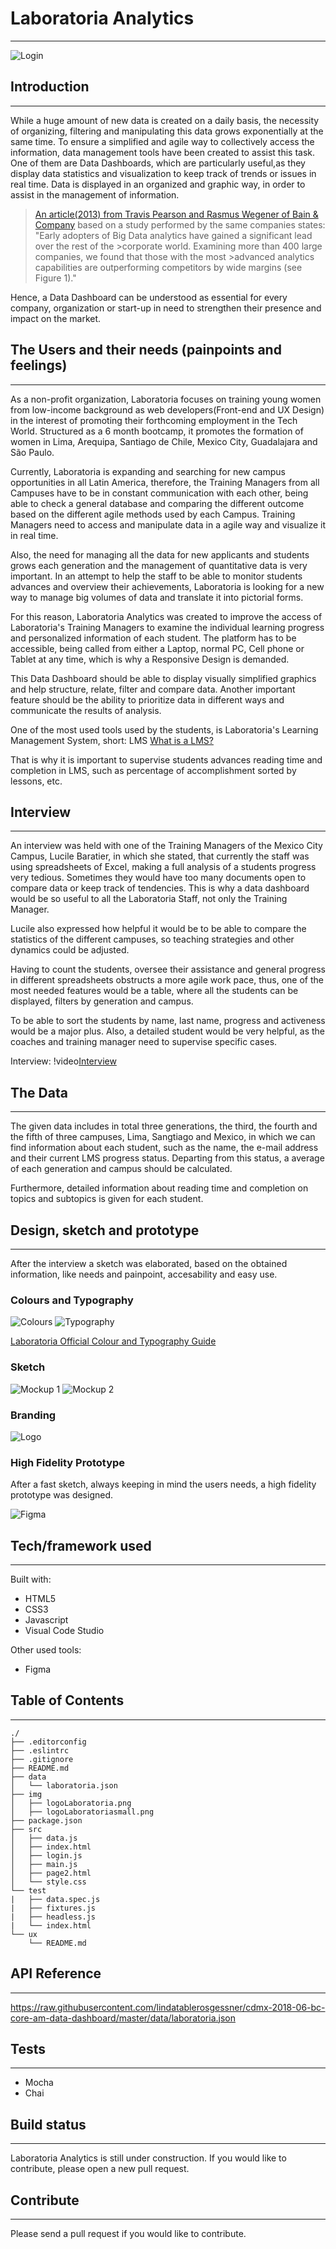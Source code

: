 
# Laboratoria Analytics

------------------------------------------------------------------------------------------------
![Login](src/img/Login.png)

## Introduction

------------------------------------------------------------------------------------------------

While a huge amount of new data is created on a daily basis, the necessity of organizing, filtering and manipulating this data grows exponentially at the same time. To ensure a simplified and agile way to collectively access the information, data management tools have been created to assist this task. One of them are Data Dashboards, which are particularly useful,as they display data statistics and visualization to keep track of trends or issues in real time. Data is displayed in an organized and graphic way, in order to assist in the management of information.

>[An article(2013) from Travis Pearson and Rasmus Wegener of Bain & Company](http://www.bain.com/publications/articles/big_data_the_organizational_challenge.aspx)
>based on a study performed by the same companies states:
>"Early adopters of Big Data analytics have gained a significant lead over the rest of the >corporate world. Examining more than 400 large companies, we found that those with the most >advanced analytics capabilities are outperforming competitors by wide margins (see Figure 1)."

Hence, a Data Dashboard can be understood as essential for every company, organization or start-up in need to strengthen their presence and impact on the market.

## The Users and their needs (painpoints and feelings)

------------------------------------------------------------------------------------------------

As a non-profit organization, Laboratoria focuses on training young women from low-income background as web developers(Front-end and UX Design) in the interest of promoting their forthcoming employment in the Tech World. Structured as a 6 month bootcamp, it promotes the formation of women in Lima, Arequipa, Santiago de Chile, Mexico City, Guadalajara and São Paulo.

Currently, Laboratoria is expanding and searching for new campus opportunities in all Latin America, therefore, the Training Managers from all Campuses have to be in constant communication with each other, being able to check a general database and comparing the different outcome based on the different agile methods used by each Campus. Training Managers need to access and manipulate data in a agile way and visualize it in real time.

Also, the need for managing all the data for new applicants and students grows each generation and the management of quantitative data is very important. In an attempt to help the staff to be able to monitor students advances and overview their achievements, Laboratoria is looking for a new way to manage big volumes of data and translate it into pictorial forms.

For this reason, Laboratoria Analytics was created to improve the access of Laboratoria's Training Managers to examine the individual learning progress and personalized information of each student. The platform has to be accessible, being called from either a Laptop, normal PC, Cell phone or Tablet at any time, which is why a Responsive Design is demanded.

This Data Dashboard should be able to  display visually simplified graphics and help structure, relate, filter and compare data. Another important feature should be the ability to prioritize data in different ways and communicate the results of analysis.

One of the most used tools used by the students, is Laboratoria's Learning Management System, short: LMS [What is a LMS?](https://en.wikipedia.org/wiki/Learning_management_system)

That is why it is important to supervise students advances reading time and completion in LMS, such as percentage of accomplishment sorted by lessons, etc.

## Interview

------------------------------------------------------------------------------------------------
An interview was held with one of the Training Managers of the Mexico City Campus, Lucile Baratier, in which she stated, that currently the staff was using spreadsheets of Excel, making a full analysis of a students progress very tedious. Sometimes they would have too many documents open to compare data or keep track of tendencies. This is why a data dashboard would be so useful to all the Laboratoria Staff, not only the Training Manager.

Lucile also expressed how helpful it would be to be able to compare the statistics of the different campuses, so teaching strategies and other dynamics could be adjusted.

Having to count the students, oversee their assistance and general progress in different spreadsheets obstructs a more agile work pace, thus, one of the most needed features would be a table, where all the students can be displayed, filters by generation and campus.

To be able to sort the students by name, last name, progress and activeness would be a major plus. Also, a detailed student would be very helpful, as the coaches and training manager need to supervise specific cases.

Interview: !video[Interview](https://github.com/lindatablerosgessner/cdmx-2018-06-bc-core-am-data-dashboard/tree/master/img/Entrevista-Lucile.mp4)

## The Data

------------------------------------------------------------------------------------------------
The given data includes in total three generations, the third, the fourth and the fifth of three campuses, Lima, Sangtiago and Mexico, in which we can find information about each student, such as the name, the e-mail address and their current LMS progress status.
Departing from this status, a average of each generation and campus should be calculated.

Furthermore, detailed information about reading time and completion on topics and subtopics is given for each student.

## Design, sketch and prototype

------------------------------------------------------------------------------------------------
After the interview a sketch was elaborated, based on the obtained information, like needs and painpoint, accesability and easy use.

### Colours and Typography

![Colours](colours.png)
![Typography](typography.png)

[Laboratoria Official Colour and Typography Guide](https://www.behance.net/gallery/62847359/Laboratoria-Re-Branding)

### Sketch

![Mockup 1](mockup1.jfif)
![Mockup 2](mockup2.jfif)

### Branding

![Logo](logoLaboratoria.png)

### High Fidelity Prototype

After a fast sketch, always keeping in mind the users needs, a high fidelity prototype was designed.

![Figma](figmaprototype.png)

## Tech/framework used

------------------------------------------------------------------------------------------------
Built with:

* HTML5
* CSS3
* Javascript
* Visual Code Studio

Other used tools:
* Figma

## Table of Contents

------------------------------------------------------------------------------------------------

```text
./
├── .editorconfig
├── .eslintrc
├── .gitignore
├── README.md
├── data
│   └── laboratoria.json
├── img
│   ├── logoLaboratoria.png
│   ├── logoLaboratoriasmall.png
├── package.json
├── src
│   ├── data.js
│   ├── index.html
│   ├── login.js
│   ├── main.js
│   ├── page2.html
│   └── style.css
└── test
|   ├── data.spec.js
|   ├── fixtures.js
|   ├── headless.js
|   └── index.html
└── ux
    └── README.md
```

## API Reference

------------------------------------------------------------------------------------------------
<https://raw.githubusercontent.com/lindatablerosgessner/cdmx-2018-06-bc-core-am-data-dashboard/master/data/laboratoria.json>

## Tests

------------------------------------------------------------------------------------------------

* Mocha
* Chai

## Build status

------------------------------------------------------------------------------------------------
Laboratoria Analytics is still under construction. If you would like to contribute, please open a new pull request.

## Contribute

------------------------------------------------------------------------------------------------
Please send a pull request if you would like to contribute.
